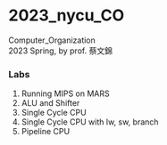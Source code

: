 # 2023_nycu_CO
Computer_Organization\
2023 Spring, by prof. 蔡文錦

### Labs
1. Running MIPS on MARS
2. ALU and Shifter
3. Single Cycle CPU
4. Single Cycle CPU with lw, sw, branch
5. Pipeline CPU

